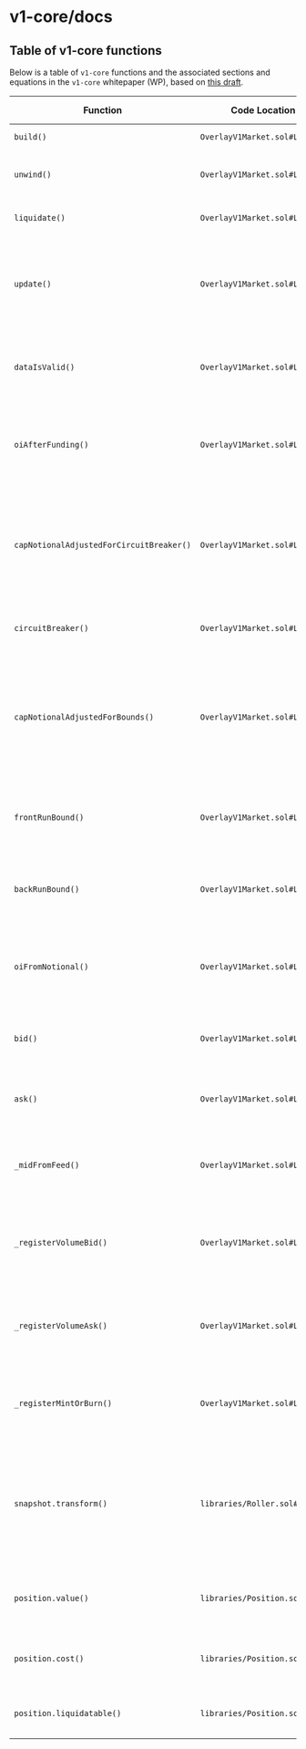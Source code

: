 # v1-core/docs

## Table of v1-core functions

Below is a table of `v1-core` functions and the associated sections and equations in the `v1-core` whitepaper (WP), based on [this draft](https://planckcat.mypinata.cloud/ipfs/QmVMX7DH8Kh22kxMyDFGUJcw1a3irNPvyZBtAogkyJYJEv).

| Function | Code Location | WP Location | Description |
| --- | --- | --- | --- |
| `build()` | `OverlayV1Market.sol#L140` |  | Builds a new position |
| `unwind()` | `OverlayV1Market.sol#L241` |  | Unwinds fraction of an existing position |
| `liquidate()` | `OverlayV1Market.sol#L376` |  | Liquidates a liquidatable position |
| `update()` | `OverlayV1Market.sol#L482` |  | Updates market: pays funding and fetches freshest data from feed |
| `dataIsValid()` | `OverlayV1Market.sol#L516` | Eqns. (58), (59), (60) | Sanity check on data fetched from oracle in case of manipulation |
| `oiAfterFunding()` | `OverlayV1Market.sol#L539`  | Eqns. (26), (27), (28); Ref Eqns. (14), (24) | Current open interest after funding payments transferred |
| `capNotionalAdjustedForCircuitBreaker()` | `OverlayV1Market.sol#L592` | Eqns. (75), (76); Ref Eqn. (72) | Current notional cap with adjustments lower in the event market has printed a lot in recent past |
| `circuitBreaker()` | `OverlayV1Market.sol#L608` | Eqn. (75); Ref Eqn. (72) | Bound on notional cap from circuit breaker  |
| `capNotionalAdjustedForBounds()` | `OverlayV1Market.sol#L628` | Eqns. (55), (56), (57) | Current notional cap with adjustments to prevent front-running trade and back-running trade |
| `frontRunBound()` | `OverlayV1Market.sol#L645` | Eqn. (55) | Bound on notional cap to mitigate front-running attack |
| `backRunBound()` | `OverlayV1Market.sol#L652` | Eqns. (56), (57) | Bound on notional cap to mitigate back-running attack |
| `oiFromNotional()` | `OverlayV1Market.sol#L661` | Eqn. (7); Ref Eqns. (6), (41) | Returns the open interest in number of contracts for a given notional |
| `bid()` | `OverlayV1Market.sol#L666` | Eqn. (38) | Bid price given oracle data and recent volume |
| `ask()` | `OverlayV1Market.sol#L679` | Eqn. (39) | Ask price given oracle data and recent volume |
| `_midFromFeed()` | `OverlayV1Market.sol#L693` | Eqn. (41) | Mid price without impact or spread given oracle data |
| `_registerVolumeBid()` | `OverlayV1Market.sol#L699` | Eqns. (42)-(46) | Rolling volume adjustments on bid side to be used for market impact |
| `_registerVolumeAsk()` | `OverlayV1Market.sol#L721` | Eqns. (42)-(46) | Rolling volume adjustments on ask side to be used for market impact |
| `_registerMintOrBurn()` | `OverlayV1Market.sol#L743` | Eqns. (74), (43)-(46) | Rolling mint or burn accumulator to be used for circuit breaker |
| `snapshot.transform()` | `libraries/Roller.sol#L28` | Eqns. (43)-(46) | Adjusts the accumulator value downward linearly over time based off amount of time passed in current window |
| `position.value()` | `libraries/Position.sol#L224` | Eqn. (9); Ref. Eqn. (4), (6), (7), (8), (10) | Computes the value of a position |
| `position.cost()` | `libraries/Position.sol#L211` | Eqn. (10); `tau = 0` | Computes the position's cost cast to uint256 |
| `position.liquidatable()` | `libraries/Position.sol#L316` | Eqn. (77); Ref Eqn. (9) | Whether a position can be liquidated |

